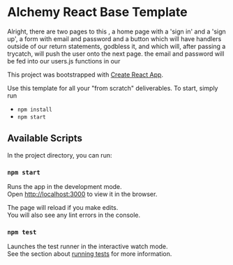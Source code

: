 # Alchemy React Base Template

Alright, there are two pages to this , a home page with a 'sign in' and a 'sign up', a form with email and password and a button which will have handlers outside of our return statements, godbless it, and which will, after passing a trycatch, will push the user onto the next page. the email and password will be fed into our users.js functions in our

This project was bootstrapped with [Create React App](https://github.com/facebook/create-react-app).

Use this template for all your "from scratch" deliverables. To start, simply run

- `npm install`
- `npm start`

## Available Scripts

In the project directory, you can run:

### `npm start`

Runs the app in the development mode.\
Open [http://localhost:3000](http://localhost:3000) to view it in the browser.

The page will reload if you make edits.\
You will also see any lint errors in the console.

### `npm test`

Launches the test runner in the interactive watch mode.\
See the section about [running tests](https://facebook.github.io/create-react-app/docs/running-tests) for more information.
